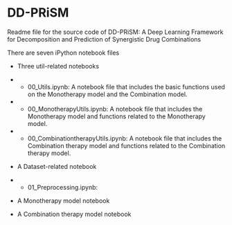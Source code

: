 # DD-PRiSM
Readme file for the source code of DD-PRiSM: A Deep Learning Framework for Decomposition and Prediction of Synergistic Drug Combinations

There are seven iPython notebook files

- Three util-related notebooks
- - 00_Utils.ipynb: A notebook file that includes the basic functions used on the Monotherapy model and the Combination model.

- - 00_MonotherapyUtils.ipynb: A notebook file that includes the Monotherapy model and functions related to the Monotherapy model.
    
- - 00_CombinationtherapyUtils.ipynb: A notebook file that includes the Combination therapy model and functions related to the Combination therapy model.

- A Dataset-related notebook
- - 01_Preprocessing.ipynb: 
- A Monotherapy model notebook
- A Combination therapy model notebook

